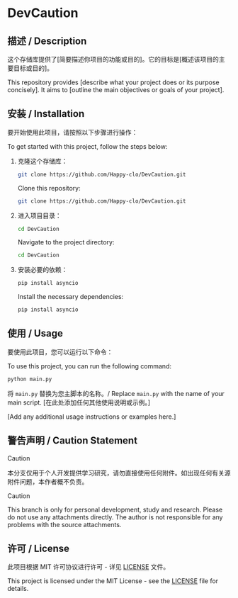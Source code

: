 # DevCaution

## 描述 / Description

这个存储库提供了[简要描述你项目的功能或目的]。它的目标是[概述该项目的主要目标或目的]。

This repository provides [describe what your project does or its purpose concisely]. It aims to [outline the main objectives or goals of your project].

## 安装 / Installation

要开始使用此项目，请按照以下步骤进行操作：

To get started with this project, follow the steps below:

1. 克隆这个存储库：

   ```bash
   git clone https://github.com/Happy-clo/DevCaution.git
   ```

   Clone this repository:

   ```bash
   git clone https://github.com/Happy-clo/DevCaution.git
   ```

2. 进入项目目录：

   ```bash
   cd DevCaution
   ```

   Navigate to the project directory:

   ```bash
   cd DevCaution
   ```

3. 安装必要的依赖：

   ```bash
   pip install asyncio
   ```

   Install the necessary dependencies:

   ```bash
   pip install asyncio
   ```

## 使用 / Usage

要使用此项目，您可以运行以下命令：

To use this project, you can run the following command:

```bash
python main.py
```

将 `main.py` 替换为您主脚本的名称。/ Replace `main.py` with the name of your main script. [在此处添加任何其他使用说明或示例。]

[Add any additional usage instructions or examples here.]

## 警告声明 / Caution Statement

> [!CAUTION]  
> 本分支仅用于个人开发提供学习研究，请勿直接使用任何附件。如出现任何有关源附件问题，本作者概不负责。

> [!CAUTION]  
> This branch is only for personal development, study and research. Please do not use any attachments directly. The author is not responsible for any problems with the source attachments.

## 许可 / License

此项目根据 MIT 许可协议进行许可 - 详见 [LICENSE](LICENSE) 文件。

This project is licensed under the MIT License - see the [LICENSE](LICENSE) file for details.
